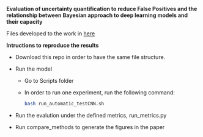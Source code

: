 **Evaluation of uncertainty quantification to reduce False Positives and the relationship between Bayesian approach to deep learning models and their capacity**

Files developed to the work in [here]()

**Intructions to reproduce the results**

* Download this repo in order to have the same file structure.

* Run the model
  
  * Go to Scripts folder
  * In order to run one experiment, run the following command:
    
    ```bash
    bash run_automatic_testCNN.sh
    ```
    
* Run the evalution under the defined metrics, run_metrics.py
  
* Run compare_methods to generate the figures in the paper
